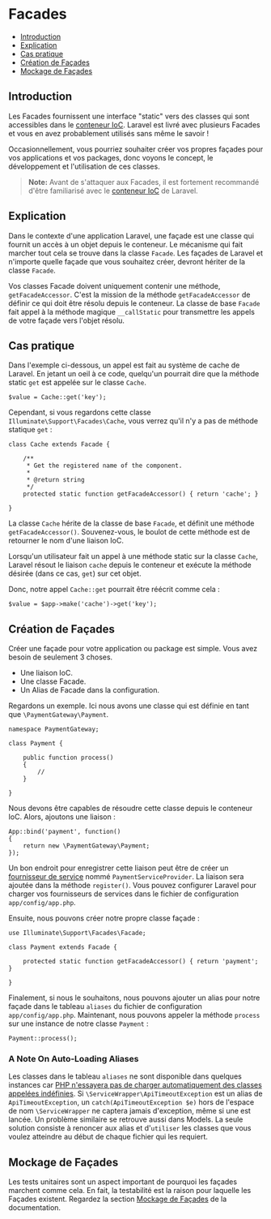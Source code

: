 # Facades

- [Introduction](#introduction)
- [Explication](#explanation)
- [Cas pratique](#practical-usage)
- [Création de Façades](#creating-facades)
- [Mockage de Façades](#mocking-facades)

<a name="introduction"></a>
## Introduction

Les Facades fournissent une interface "static" vers des classes qui sont accessibles dans le [conteneur IoC](/docs/4/ioc). Laravel est livré avec plusieurs Facades et vous en avez probablement utilisés sans même le savoir !

Occasionnellement, vous pourriez souhaiter créer vos propres façades pour vos applications et vos packages, donc voyons le concept, le développement et l'utilisation de ces classes.

> **Note:** Avant de s'attaquer aux Facades, il est fortement recommandé d'être familiarisé avec le [conteneur IoC](/docs/4/ioc) de Laravel.

<a name="explanation"></a>
## Explication

Dans le contexte d'une application Laravel, une façade est une classe qui fournit un accès à un objet depuis le conteneur. Le mécanisme qui fait marcher tout cela se trouve dans la classe `Facade`. Les façades de Laravel et n'importe quelle façade que vous souhaitez créer, devront hériter de la classe `Facade`.

Vos classes Facade doivent uniquement contenir une méthode, `getFacadeAccessor`. C'est la mission de la méthode `getFacadeAccessor` de définir ce qui doit être résolu depuis le conteneur. La classe de base `Facade` fait appel à la méthode magique `__callStatic` pour transmettre les appels de votre façade vers l'objet résolu.

<a name="practical-usage"></a>
## Cas pratique

Dans l'exemple ci-dessous, un appel est fait au système de cache de Laravel. En jetant un oeil à ce code, quelqu'un pourrait dire que la méthode static `get` est appelée sur le classe `Cache`.

    $value = Cache::get('key');

Cependant, si vous regardons cette classe `Illuminate\Support\Facades\Cache`, vous verrez qu'il n'y a pas de méthode statique `get` :

    class Cache extends Facade {

        /**
         * Get the registered name of the component.
         *
         * @return string
         */
        protected static function getFacadeAccessor() { return 'cache'; }

    }

La classe `Cache` hérite de la classe de base `Facade`, et définit une méthode `getFacadeAccessor()`. Souvenez-vous, le boulot de cette méthode est de retourner le nom d'une liaison IoC.

Lorsqu'un utilisateur fait un appel à une méthode static sur la classe `Cache`, Laravel résout le liaison `cache` depuis le conteneur et exécute la méthode désirée (dans ce cas, `get`) sur cet objet.

Donc, notre appel `Cache::get` pourrait être réécrit comme cela :

    $value = $app->make('cache')->get('key');

<a name="creating-facades"></a>
## Création de Façades

Créer une façade pour votre application ou package est simple. Vous avez besoin de seulement 3 choses.

- Une liaison IoC.
- Une classe Facade.
- Un Alias de Facade dans la configuration.

Regardons un exemple. Ici nous avons une classe qui est définie en tant que `\PaymentGateway\Payment`.

    namespace PaymentGateway;

    class Payment {

        public function process()
        {
            //
        }

    }

Nous devons être capables de résoudre cette classe depuis le conteneur IoC. Alors, ajoutons une liaison :

    App::bind('payment', function()
    {
        return new \PaymentGateway\Payment;
    });

Un bon endroit pour enregistrer cette liaison peut être de créer un [fournisseur de service](/docs/4/ioc#service-providers) nommé `PaymentServiceProvider`. La liaison sera ajoutée dans la méthode `register()`. Vous pouvez configurer Laravel pour charger vos fournisseurs de services dans le fichier de configuration `app/config/app.php`.

Ensuite, nous pouvons créer notre propre classe façade :

    use Illuminate\Support\Facades\Facade;

    class Payment extends Facade {

        protected static function getFacadeAccessor() { return 'payment'; }

    }

Finalement, si nous le souhaitons, nous pouvons ajouter un alias pour notre façade dans le tableau `aliases` du fichier de configuration `app/config/app.php`. Maintenant, nous pouvons appeler la méthode `process` sur une instance de notre classe `Payment` :

    Payment::process();

### A Note On Auto-Loading Aliases

Les classes dans le tableau `aliases` ne sont disponible dans quelques instances car [PHP n'essayera pas de charger automatiquement des classes appelées indéfinies](https://bugs.php.net/bug.php?id=39003). Si `\ServiceWrapper\ApiTimeoutException` est un alias de `ApiTimeoutException`, un `catch(ApiTimeoutException $e)` hors de l'espace de nom `\ServiceWrapper` ne captera jamais d'exception, même si une est lancée. Un problème similaire se retrouve aussi dans Models. La seule solution consiste à renoncer aux alias et d'`utiliser` les classes que vous voulez atteindre au début de chaque fichier qui les requiert.

<a name="mocking-facades"></a>
## Mockage de Façades

Les tests unitaires sont un aspect important de pourquoi les façades marchent comme cela. En fait, la testabilité est la raison pour laquelle les Façades existent. Regardez la section [Mockage de Façades](/docs/4/testing#mocking-facades) de la documentation.
